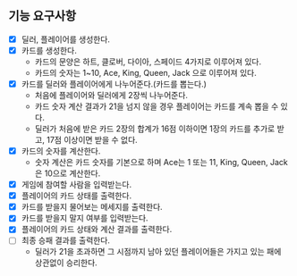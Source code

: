 ## 기능 요구사항

- [x] 딜러, 플레이어를 생성한다.
- [x] 카드를 생성한다.
    - 카드의 문양은 하트, 클로버, 다이아, 스페이드 4가지로 이루어져 있다.
    - 카드의 숫자는 1~10, Ace, King, Queen, Jack 으로 이루어져 있다.
- [x] 카드를 딜러와 플레이어에게 나누어준다.(카드를 뽑는다.)
    - 처음에 플레이어와 딜러에게 2장씩 나누어준다.
    - 카드 숫자 계산 결과가 21을 넘지 않을 경우 플레이어는 카드를 계속 뽑을 수 있다.
    - 딜러가 처음에 받은 카드 2장의 합계가 16점 이하이면 1장의 카드를 추가로 받고, 17점 이상이면 받을 수 없다.
- [x] 카드의 숫자를 계산한다.
    - 숫자 계산은 카드 숫자를 기본으로 하며 Ace는 1 또는 11, King, Queen, Jack은 10으로 계산한다.
- [x] 게임에 참여할 사람을 입력받는다.
- [x] 플레이어의 카드 상태를 출력한다.
- [x] 카드를 받을지 물어보는 메세지를 출력한다.
- [x] 카드를 받을지 말지 여부를 입력받는다.
- [x] 플레이어의 카드 상태와 계산 결과를 출력한다.
- [ ] 최종 승패 결과를 출력한다.
  - 딜러가 21을 초과하면 그 시점까지 남아 있던 플레이어들은 가지고 있는 패에 상관없이 승리한다.
